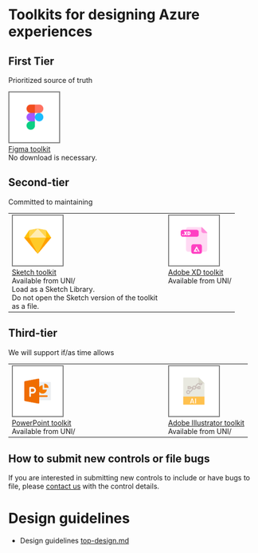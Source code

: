 # Toolkits for designing Azure experiences


## First Tier
Prioritized source of truth

<a href="https://www.figma.com/file/Bwn8rmUOYtnPRwA3JoQTBn/Azure-Portal-Toolkit?node-id=3002%3A373291" target="_blank">
<img href="https://www.figma.com/file/Bwn8rmUOYtnPRwA3JoQTBn/Azure-Portal-Toolkit?node-id=3002%3A373291" src="../media/design-patterns-toolkits/figma.png" style="border-style:solid; border-width:2px; border-color:gray" width="100" alt="Figma toolkit">
<br>Figma toolkit </a>
<br>No download is necessary.
<br>

## Second-tier
Committed to maintaining

<table>
<tr>
<td valign="top" width="300">
<a href="https://microsoft.sharepoint.com/:u:/t/UNI_CE/EeQ7d6ScPtxOn11y9u0uWDMBnxj0aAboy2KnvqBJOnB_VA?e=3WzClt" target="_blank">
<img src="../media/design-patterns-toolkits/sketch.png" style="border-style:solid; border-width:2px; border-color:gray" width="100" alt="Sketch toolkit">
<br>Sketch toolkit </a>
<br>Available from UNI/
<br>Load as a Sketch Library. 
<br>Do not open the Sketch version of the toolkit as a file.
</td>
<td valign="top">
<a href="https://microsoft.sharepoint.com/:f:/t/UNI_CE/EuZaLU4h1I5Fn3L9uL6YRcMBWA4H6ZRXQWbmzUv60KXJWQ?e=gsPway" target="_blank">
<img src="../media/design-patterns-toolkits/xd.png" style="border-style:solid; border-width:2px; border-color:gray" width="100" alt="XD toolkit">
<br>Adobe XD toolkit </a>
<br>Available from UNI/
</td>
</tr>
</table>

## Third-tier
We will support if/as time allows
<table>
<tr>
<td valign="top" width="300">
<a href="https://microsoft.sharepoint.com/:f:/t/UNI_CE/EjEXdW54jiBOuWunOWsYLTsBeIZIDPTfPD6fFiMMaYUKDA?e=YSEE8w" target="_blank">
<img src="../media/design-patterns-toolkits/powerpoint.png" style="border-style:solid; border-width:2px; border-color:gray" width="100" alt="PowerPoint toolkit">
<br>PowerPoint toolkit </a>
<br>Available from UNI/
</td>
<td valign="top">
<a href="https://microsoft.sharepoint.com/:u:/t/UNI_CE/ET_B7JO5tJpCnBrXXaLID9AB9ltbHqj_v6eWkq147cvm_Q?e=zEB7t8" target="_blank">
<img src="../media/design-patterns-toolkits/illustrator.png" style="border-style:solid; border-width:2px; border-color:gray" width="100" alt="Illustator toolkit">
<br>Adobe Illustrator toolkit </a>
<br>Available from UNI/
</td>
</tr>
</table>

## How to submit new controls or file bugs

If you are interested in submitting new controls to include or have bugs to file, please [contact us](http://aka.ms/azureportaltoolkitsfeedback) with the control details. 

# Design guidelines
* Design guidelines [top-design.md](top-design.md)

